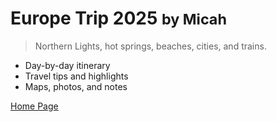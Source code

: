 <!-- _coverpage.md -->

# Europe Trip 2025 <small>by Micah</small>

> Northern Lights, hot springs, beaches, cities, and trains.

- Day-by-day itinerary
- Travel tips and highlights
- Maps, photos, and notes

[Home Page](#home-page)
